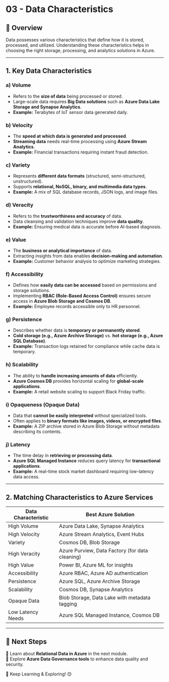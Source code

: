 # **03 - Data Characteristics**

## **📘 Overview**
Data possesses various characteristics that define how it is stored, processed, and utilized. Understanding these characteristics helps in choosing the right storage, processing, and analytics solutions in Azure.

---

## **1. Key Data Characteristics**

### **a) Volume**
- Refers to the **size of data** being processed or stored.
- Large-scale data requires **Big Data solutions** such as **Azure Data Lake Storage and Synapse Analytics**.
- **Example:** Terabytes of IoT sensor data generated daily.

### **b) Velocity**
- The **speed at which data is generated and processed**.
- **Streaming data** needs real-time processing using **Azure Stream Analytics**.
- **Example:** Financial transactions requiring instant fraud detection.

### **c) Variety**
- Represents **different data formats** (structured, semi-structured, unstructured).
- Supports **relational, NoSQL, binary, and multimedia data types**.
- **Example:** A mix of SQL database records, JSON logs, and image files.

### **d) Veracity**
- Refers to the **trustworthiness and accuracy** of data.
- Data cleansing and validation techniques improve **data quality**.
- **Example:** Ensuring medical data is accurate before AI-based diagnosis.

### **e) Value**
- The **business or analytical importance** of data.
- Extracting insights from data enables **decision-making and automation**.
- **Example:** Customer behavior analysis to optimize marketing strategies.

### **f) Accessibility**
- Defines how **easily data can be accessed** based on permissions and storage solutions.
- Implementing **RBAC (Role-Based Access Control)** ensures secure access in **Azure Blob Storage and Cosmos DB**.
- **Example:** Employee records accessible only to HR personnel.

### **g) Persistence**
- Describes whether data is **temporary or permanently stored**.
- **Cold storage (e.g., Azure Archive Storage)** vs. **hot storage (e.g., Azure SQL Database)**.
- **Example:** Transaction logs retained for compliance while cache data is temporary.

### **h) Scalability**
- The ability to **handle increasing amounts of data** efficiently.
- **Azure Cosmos DB** provides horizontal scaling for **global-scale applications**.
- **Example:** A retail website scaling to support Black Friday traffic.

### **i) Opaqueness (Opaque Data)**
- Data that **cannot be easily interpreted** without specialized tools.
- Often applies to **binary formats like images, videos, or encrypted files**.
- **Example:** A ZIP archive stored in Azure Blob Storage without metadata describing its contents.

### **j) Latency**
- The time delay in **retrieving or processing data**.
- **Azure SQL Managed Instance** reduces query latency for **transactional applications**.
- **Example:** A real-time stock market dashboard requiring low-latency data access.

---

## **2. Matching Characteristics to Azure Services**
| Data Characteristic | Best Azure Solution |
|--------------------|--------------------|
| High Volume | Azure Data Lake, Synapse Analytics |
| High Velocity | Azure Stream Analytics, Event Hubs |
| Variety | Cosmos DB, Blob Storage |
| High Veracity | Azure Purview, Data Factory (for data cleaning) |
| High Value | Power BI, Azure ML for insights |
| Accessibility | Azure RBAC, Azure AD authentication |
| Persistence | Azure SQL, Azure Archive Storage |
| Scalability | Cosmos DB, Synapse Analytics |
| Opaque Data | Blob Storage, Data Lake with metadata tagging |
| Low Latency Needs | Azure SQL Managed Instance, Cosmos DB |

---

## **🔗 Next Steps**
📌 Learn about **Relational Data in Azure** in the next module.  
📌 Explore **Azure Data Governance tools** to enhance data quality and security.  

🚀 Keep Learning & Exploring! 😊
